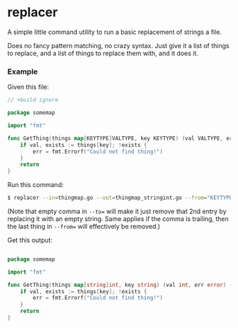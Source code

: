 # replacer

A simple little command utility to run a basic replacement of strings a file.

Does no fancy pattern matching, no crazy syntax. Just give it a list of things to replace, and a list of things to replace them with, and it does it.

### Example

Given this file:

```Go
// +build ignore

package somemap

import "fmt"

func GetThing(things map[KEYTYPE]VALTYPE, key KEYTYPE) (val VALTYPE, err error) {
    if val, exists := things[key]; !exists {
        err = fmt.Errorf("Could not find thing!")
    }
    return
}
```

Run this command:

```BASH
$ replacer --in=thingmap.go --out=thingmap_stringint.go --from="KEYTYPE,// +build ignore,VALTYPE" --to=string,,int
```

(Note that empty comma in `--to=` will make it just remove that 2nd entry by replacing it with an empty string. Same applies if the comma is trailing, then the last thing in `--from=` will effectively be removed.)

Get this output:

```Go

package somemap

import "fmt"

func GetThing(things map[string]int, key string) (val int, err error) {
    if val, exists := things[key]; !exists {
        err = fmt.Errorf("Could not find thing!")
    }
    return
}
```
